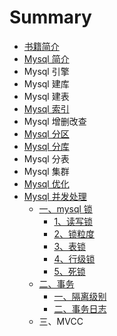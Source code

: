# Summary

* [书籍简介](README.md)
* [Mysql 简介](mysql-jian-jie.md)
* Mysql 引擎
* Mysql 建库
* Mysql 建表
* [Mysql 索引](mysql-suo-yin.md)
* Mysql 增删改查
* [Mysql 分区](mysql-fen-qu.md)
* [Mysql 分库](mysql-fen-ku.md)
* Mysql 分表
* Mysql 集群
* [Mysql 优化](mysql-you-hua.md)
* [Mysql 并发处理](mysql-suo.md)
  * [一、mysql 锁](mysql-suo/yi-3001-mysql-suo.md)
    * [1、读写锁](mysql-suo/yi-3001-mysql-suo/13001-du-xie-suo.md)
    * [2、锁粒度](mysql-suo/yi-3001-mysql-suo/23001-suo-li-du.md)
    * [3、表锁](mysql-suo/yi-3001-mysql-suo/33001-biao-suo.md)
    * [4、行级锁](mysql-suo/yi-3001-mysql-suo/43001-xing-ji-suo.md)
    * [5、死锁](mysql-suo/yi-3001-mysql-suo/53001-si-suo.md)
  * [二、事务](mysql-suo/er-3001-shi-wu.md)
    * [一、隔离级别](mysql-suo/er-3001-shi-wu/yi-3001-ge-li-ji-bie.md)
    * [二、事务日志](mysql-suo/er-3001-shi-wu/er-3001-shi-wu-ri-zhi.md)
  * 三、MVCC 

